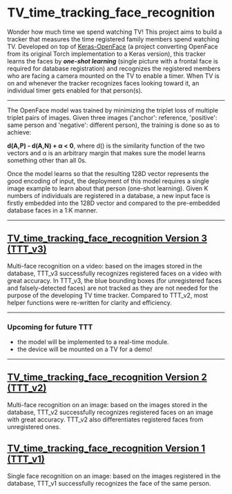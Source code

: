 # TV_time_tracking_face_recognition

Wonder how much time we spend watching TV!
This project aims to build a tracker that measures the time registered family members spend watching TV. Developed on top of [Keras-OpenFace](https://github.com/iwantooxxoox/Keras-OpenFace) (a project converting OpenFace from its original Torch implementation to a Keras version), this tracker learns the faces by ***one-shot learning*** (single picture with a frontal face is required for database registration) and recognizes the registered members who are facing a camera mounted on the TV to enable a timer. When TV is on and whenever the tracker recognizes faces looking toward it, an individual timer gets enabled for that person(s).
***
The OpenFace model was trained by minimizing the triplet loss of multiple triplet pairs of images. Given three images ('anchor': reference, 'positive': same person and 'negative': different person), the training is done so as to achieve:

**d(A,P) - d(A,N) + α < 0**, where d() is the similarity function of the two vectors and α is an arbitrary margin that makes sure the model learns something other than all 0s.

Once the model learns so that the resulting 128D vector represents the good encoding of input, the deployment of this model requires a single image example to learn about that person (one-shot learning). Given K numbers of individuals are registered in a database, a new input face is firstly embedded into the 128D vector and compared to the pre-embedded database faces in a 1:K manner. 
***

## [TV_time_tracking_face_recognition Version 3 (TTT_v3)](https://github.com/Matthew-AI-Dev/TV_time_tracking_face_recognition/blob/master/TV_time_tracking_face_recognition_v3.ipynb)
Multi-face recognition on a video: based on the images stored in the database, TTT_v3 successfully recognizes registered faces on a video with great accuracy. In TTT_v3, the blue bounding boxes (for unregistered faces and falsely-detected faces) are not tracked as they are not needed for the purpose of the developing TV time tracker. Compared to TTT_v2, most helper functions were re-written for clarity and efficiency.

---
### Upcoming for future TTT
* the model will be implemented to a real-time module. 
* the device will be mounted on a TV for a demo!
---
## [TV_time_tracking_face_recognition Version 2 (TTT_v2)](https://github.com/Matthew-AI-Dev/TV_time_tracking_face_recognition/blob/master/TV_time_tracking_face_recognition_v2.ipynb)
Multi-face recognition on an image: based on the images stored in the database, TTT_v2 successfully recognizes registered faces on an image with great accuracy. TTT_v2 also differentiates registered faces from unregistered ones.


## [TV_time_tracking_face_recognition Version 1 (TTT_v1)](https://github.com/Matthew-AI-Dev/TV_time_tracking_face_recognition/blob/master/TV_time_tracking_face_recognition_v1.ipynb)
Single face recognition on an image: based on the images registered in the database, TTT_v1 successfully recognizes the face of the same person.

